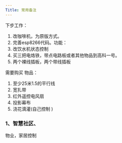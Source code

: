 ```yaml
---
Title: 常用备注
---
```

下步工作：

1.  改咖啡机，为原版方式。
2.  完善esp8266代码。功能：
3.  改饮水机状态控制
4.  买三把电烙铁，带点电路板或者其他物品到高科一号。
5.  两个裸线插板，两个带线插板

需要购买 物品：

1.  至少25米1.5的平行线
2.  宽扎带  
3.  红外遥控电风扇
4.  投影幕布
5.  浇花滴灌(自己控制 )


### 1、智慧社区、

物业，家居控制